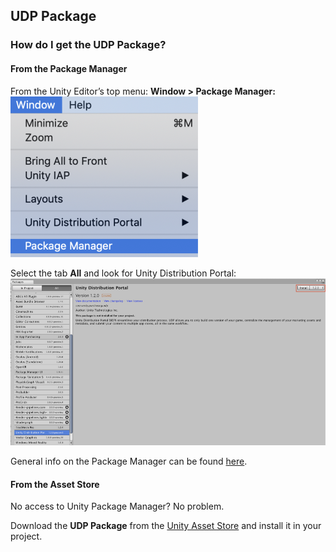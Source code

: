 ## UDP Package

### How do I get the UDP Package?

#### From the Package Manager

From the Unity Editor’s top menu: **Window > Package Manager:**
![img](images/image_49.png)

Select the tab **All** and look for Unity Distribution Portal:
![img](images/image_50.png)

General info on the Package Manager can be found [here](https://docs.unity3d.com/Packages/com.unity.package-manager-ui@2.1/manual/index.html).

#### From the Asset Store

No access to Unity Package Manager? No problem. 

Download the **UDP Package** from the [Unity Asset Store](https://assetstore.unity.com/packages/add-ons/services/billing/unity-distribution-portal-138507) and install it in your project.

